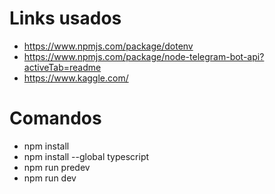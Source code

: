 # Links usados

- https://www.npmjs.com/package/dotenv
- https://www.npmjs.com/package/node-telegram-bot-api?activeTab=readme
- https://www.kaggle.com/

# Comandos

- npm install
- npm install --global typescript
- npm run predev
- npm run dev
